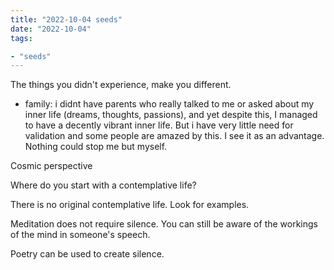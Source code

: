 ```yaml
---
title: "2022-10-04 seeds"
date: "2022-10-04"
tags:

- "seeds"
---
```


The things you didn't experience, make you different.
- family: i didnt have parents who really talked to me or asked about my inner life (dreams, thoughts, passions), and yet despite this, I managed to have a decently vibrant inner life. But i have very little need for validation and some people are amazed by this. I see it as an advantage. Nothing could stop me but myself.

Cosmic perspective

Where do you start with a contemplative life?

There is no original contemplative life. Look for examples.

Meditation does not require silence. You can still be aware of the workings of the mind in someone's speech.

Poetry can be used to create silence.